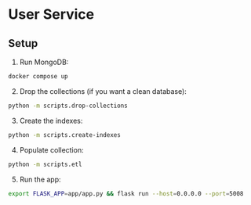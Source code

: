# User Service

## Setup
1. Run MongoDB:
```bash
docker compose up
```

2. Drop the collections (if you want a clean database):
```bash
python -m scripts.drop-collections
```

3. Create the indexes:
```bash
python -m scripts.create-indexes
```

4. Populate collection:
```bash
python -m scripts.etl
```

5. Run the app:
```bash
export FLASK_APP=app/app.py && flask run --host=0.0.0.0 --port=5008
```
